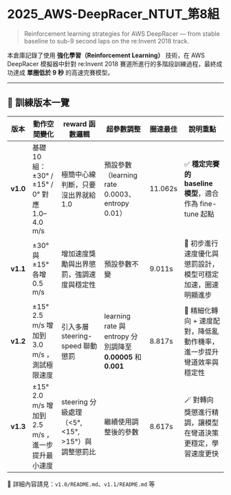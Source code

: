 # 2025_AWS-DeepRacer_NTUT_第8組

> Reinforcement learning strategies for AWS DeepRacer — from stable baseline to sub-9 second laps on the re:Invent 2018 track.

本倉庫記錄了使用 **強化學習（Reinforcement Learning）** 技術，在 AWS DeepRacer 模擬器中針對 re:Invent 2018 賽道所進行的多階段訓練過程，最終成功達成 **單圈低於 9 秒** 的高速完賽模型。

---



## 🧪 訓練版本一覽

| 版本       | 動作空間變化                                  | reward 函數邏輯                          | 超參數調整                         | 圈速最佳    | 說明重點                                      |
| -------- | --------------------------------------- | ------------------------------------ | ----------------------------- | ------- | ----------------------------------------- |
| **v1.0** | 基礎 10 組：±30° / ±15° / 0° 對應 1.0–4.0 m/s | 極簡中心線判斷，只要沒出界就給 1.0                  | 預設參數（learning rate 0.0003、entropy 0.01）  | 11.062s | ✅ **穩定完賽的 baseline 模型**，適合作為 fine-tune 起點 |
| **v1.1** | ±30° 與 ±15° 各增 0.5 m/s                  | 增加速度獎勵與出界懲罰，強調速度與穩定性                 | 預設參數不變     | 9.011s  | 🔧 初步進行速度優化與懲罰設計，模型可穩定加速，圈速明顯進步           |
| **v1.2** | ±15°  2.5 m/s 增加到 3.0 m/s ，測試極限速度           | 引入多層 steering-speed 聯動懲罰             | learning rate 與 entropy 分別調降至 **0.00005**  和  **0.001**    | 8.817s  | 🧠 精細化轉向 + 速度配對，降低亂動作機率，進一步提升彎道效率與穩定性     |
| **v1.3** | ±15°  2.0 m/s 增加到 2.5 m/s ，進一步提升最小速度    | steering 分級處理（<5°, <15°, >15°）與調整懲罰比 | 繼續使用調整後的參數 | 8.617s  | 🪄 對轉向獎懲進行精調，讓模型在彎道決策更穩定，學習速度更快           |




📄 詳細內容請見：`v1.0/README.md`、`v1.1/README.md` 等
